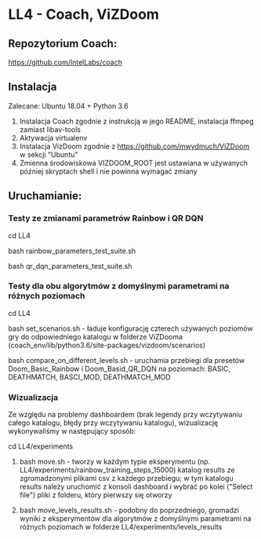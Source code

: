 # LL4 - Coach, ViZDoom

## Repozytorium Coach:
https://github.com/IntelLabs/coach

## Instalacja
Zalecane: Ubuntu 18.04 + Python 3.6 
1. Instalacja Coach zgodnie z instrukcją w jego README, instalacja ffmpeg zamiast libav-tools
2. Aktywacja virtualenv
3. Instalacja VizDoom zgodnie z https://github.com/mwydmuch/ViZDoom w sekcji "Ubuntu"
4. Zmienna środowiskowa VIZDOOM_ROOT jest ustawiana w używanych później skryptach shell i nie powinna wymagać zmiany


## Uruchamianie:

### Testy ze zmianami parametrów Rainbow i QR DQN

cd LL4

bash rainbow_parameters_test_suite.sh

bash qr_dqn_parameters_test_suite.sh

### Testy dla obu algorytmów z domyślnymi parametrami na różnych poziomach

cd LL4 

bash set_scenarios.sh - ładuje konfigurację czterech używanych poziomów gry do odpowiedniego katalogu w folderze ViZDooma (coach_env/lib/python3.6/site-packages/vizdoom/scenarios)

bash compare_on_different_levels.sh - uruchamia przebiegi dla presetów Doom_Basic_Rainbow i Doom_Basid_QR_DQN na poziomach: BASIC, DEATHMATCH, BASCI_MOD, DEATHMATCH_MOD

### Wizualizacja

Ze względu na problemy dashboardem (brak legendy przy wczytywaniu całego katalogu, błędy przy wczytywaniu katalogu), wizualizację wykonywaliśmy w następujący sposób:

cd LL4/experiments

1. bash move.sh - tworzy w każdym typie eksperymentu (np. LL4/experiments/rainbow_training_steps_15000) katalog results ze zgromadzonymi plikami csv z każdego przebiegu; w tym katalogu results należy uruchomić z konsoli dashboard i wybrać po kolei ("Select file") pliki z folderu, który pierwszy się otworzy

2. bash move_levels_results.sh - podobny do poprzedniego, gromadzi wyniki z eksperymentów dla algorytmów z domyślnymi parametrami na różnych poziomach w folderze LL4/experiments/levels_results